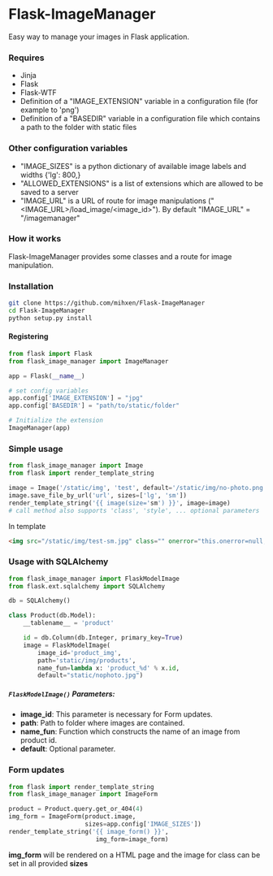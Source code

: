 # Flask-ImageManager
Easy way to manage your images in Flask application.

### Requires
- Jinja
- Flask
- Flask-WTF
- Definition of a "IMAGE_EXTENSION" variable in a configuration file (for example to 'png')
- Definition of a "BASEDIR" variable in a configuration file which contains a path to the folder with static files

### Other configuration variables
- "IMAGE_SIZES" is a python dictionary of available image labels and widths {'lg': 800,}
- "ALLOWED_EXTENSIONS" is a list of extensions which are allowed to be saved to a server
- "IMAGE_URL" is a URL of route for image manipulations ("<IMAGE_URL>/load_image/<image_id>"). By default "IMAGE_URL" = "/imagemanager"

### How it works

Flask-ImageManager provides some classes and a route for image manipulation.
### Installation

```bash
git clone https://github.com/mihxen/Flask-ImageManager
cd Flask-ImageManager
python setup.py install
```

#### Registering

```python
from flask import Flask
from flask_image_manager import ImageManager

app = Flask(__name__)

# set config variables
app.config['IMAGE_EXTENSION'] = "jpg"
app.config['BASEDIR'] = "path/to/static/folder"

# Initialize the extension
ImageManager(app)

```
### Simple usage

```python
from flask_image_manager import Image
from flask import render_template_string

image = Image('/static/img', 'test', default='/static/img/no-photo.png')
image.save_file_by_url('url', sizes=['lg', 'sm'])
render_template_string('{{ image(size='sm') }}', image=image)
# call method also supports 'class', 'style', ... optional parameters

```

In template

```html
<img src="/static/img/test-sm.jpg" class="" onerror="this.onerror=null;this.src='/static/img/no-photo.png';">
```

### Usage with SQLAlchemy


```python
from flask_image_manager import FlaskModelImage
from flask.ext.sqlalchemy import SQLAlchemy

db = SQLAlchemy()

class Product(db.Model):
    __tablename__ = 'product'

    id = db.Column(db.Integer, primary_key=True)
    image = FlaskModelImage(
        image_id='product_img',
        path='static/img/products',  
        name_fun=lambda x: 'product_%d' % x.id,
        default="static/nophoto.jpg")
```

##### `FlaskModelImage()` Parameters:

- **image_id**: This parameter is necessary for Form updates.
- **path**: Path to folder where images are contained.
- **name_fun**: Function which constructs the name of an image from product id.
- **default**: Optional parameter.

### Form updates

```python
from flask import render_template_string
from flask_image_manager import ImageForm

product = Product.query.get_or_404(4)
img_form = ImageForm(product.image,
                     sizes=app.config['IMAGE_SIZES'])
render_template_string('{{ image_form() }}',
                        img_form=image_form)
```

**img_form** will be rendered on a HTML page and the image for class can be set in all provided **sizes** 
